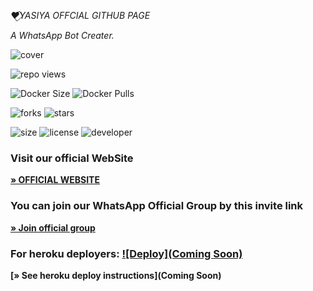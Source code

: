 _❤️⃟YASIYA OFFCIAL GITHUB PAGE_


*A WhatsApp Bot Creater.*

![cover](https://telegra.ph/file/f3c505c3a8add1841d9e2.jpg)

![repo views](https://hits.seeyoufarm.com/api/count/incr/badge.svg?url=https%3A%2F%2Fgithub.com%2FBlackAmda%2FQueenAmdi&count_bg=%2379C83D&title_bg=%23555555&icon=gitpod.svg&icon_color=%23E7E7E7&title=Views&edge_flat=false)

![Docker Size](https://img.shields.io/docker/image-size/blackamda/queenamdi?style=flat&logo=docker&label=Docker+Size)
![Docker Pulls](https://img.shields.io/docker/pulls/blackamda/queenamdi?style=flat&logo=docker&label=Docker+Pulls)

![forks](https://img.shields.io/github/forks/BlackAmda/QueenAmdi?label=Forks&style=social)
![stars](https://img.shields.io/github/stars/BlackAmda/QueenAmdi?style=social)

![size](https://img.shields.io/github/repo-size/BlackAmda/QueenAmdi?color=purple&label=Repo%20Size&style=plastic)
![license](https://img.shields.io/github/license/BlackAmda/QueenAmdi?color=purple&label=License&style=plastic)
![developer](https://img.shields.io/static/v1?label=Author&message=Black%20Amda&color=purple&style=plastic)

### Visit our official WebSite
**[» OFFICIAL WEBSITE](https://sites.google.com/view/yasiyaytofficial/home)**

### You can join our WhatsApp Official Group by this invite link

**[» Join official group](https://chat.whatsapp.com/LImQ863zlRo9FflfpuuUUM)**

### For heroku deployers: [![Deploy](Coming Soon)](https://heroku.com/deploy)

**[» See heroku deploy instructions](Coming Soon)**


